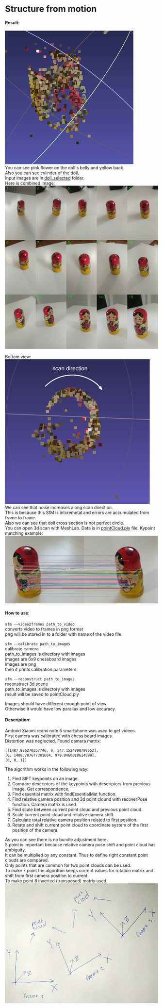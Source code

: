 # Structure from motion  
#### Result:  
![3d visualization](./markdown_site/3d_visualization.gif)  
You can see pink flower on the doll's belly and yellow back.  
Also you can see cylinder of the doll.  
Input images are in [doll_selected](./doll_selected) folder.  
Here is combined image:  
![combined image](./markdown_site/input_pano.png)  
  
Bottom view:  
![scan direction](./markdown_site/doll_scan_2.png)  
We can see that noise increases along scan direction.  
This is because this SfM is intcremetal and errors are accumulated from frame to frame.  
Also we can see that doll cross section is not perfect circle.  
You can open 3d scan with MeshLab.
Data is in [pointCloud.ply](./pointCloud.ply) file.
Kypoint matching example:  
![match example](./markdown_site/match_example.png)  
    
#### How to use:
```sfm --video2frames path_to_video```  
   converts video to frames in png format  
   png will be stored in to a folder with name of the video file  
  
```sfm --calibrate path_to_images```  
   calibrate camera  
   path_to_images is directory with images  
   images are 6x9 chessboard images  
   images are png  
   then it prints calibration parameters  
  
```sfm --reconstruct path_to_images```  
   reconstruct 3d scene  
   path_to_images is directory with images  
   result will be saved to pointCloud.ply  
  
Images should have different enough point of view.  
Otherwise it would have low parallax and low accuracy.
    
#### Description:  
Android Xiaomi redmi note 5 smartphone was used to get videos.  
First camera was calibrated with chess board images.  
Distortion was neglected. 
Found camera matrix:  
```text
[[1487.886270357746, 0, 547.1524898799552], 
[0, 1488.787677381604, 979.9460018614599],
[0, 0, 1]]
```
The algorithm works in the following way:
1. Find SIFT keypoints on an image.
2. Compare descriptors of the keypoints with descriptors from previous image. Get correspondence.  
3. Find essential matrix with findEssentialMat function.  
4. Find relative camera position and 3d point clound with recoverPose function. Camera matrix is used.  
5. Find scale between current point cloud and previous point cloud.
6. Scale current point cloud and relative camera shift.  
7. Calculate total relative camera position related to first position.
8. Rotate and shift current point cloud to coordinate system of the first position of the camera.
  
As you can see there is no bundle adjustment here.  
5 point is important because relative camera pose shift and point cloud has ambiguity.      
It can be multiplied by any constant. Thus to define right constant point clouds are compared.  
Only points that are common for two point clouds can be used.  
To make 7 point the algorithm keeps current values for rotation matrix and shift from first camera position to current.  
To make point 8 inverted (transposed) matrix used.  
![](./markdown_site/frames.jpg)
 


  
